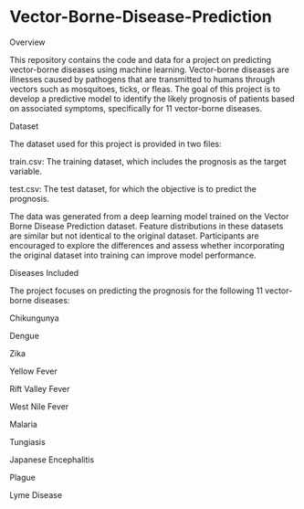 # Vector-Borne-Disease-Prediction

Overview

This repository contains the code and data for a project on predicting vector-borne diseases using machine learning. Vector-borne diseases are illnesses caused by pathogens that are transmitted to humans through vectors such as mosquitoes, ticks, or fleas. The goal of this project is to develop a predictive model to identify the likely prognosis of patients based on associated symptoms, specifically for 11 vector-borne diseases.

Dataset

The dataset used for this project is provided in two files:

train.csv: The training dataset, which includes the prognosis as the target variable.

test.csv: The test dataset, for which the objective is to predict the prognosis.

The data was generated from a deep learning model trained on the Vector Borne Disease Prediction dataset. Feature distributions in these datasets are similar but not identical to the original dataset. Participants are encouraged to explore the differences and assess whether incorporating the original dataset into training can improve model performance.

Diseases Included

The project focuses on predicting the prognosis for the following 11 vector-borne diseases:

Chikungunya

Dengue

Zika

Yellow Fever

Rift Valley Fever

West Nile Fever

Malaria

Tungiasis

Japanese Encephalitis

Plague

Lyme Disease
